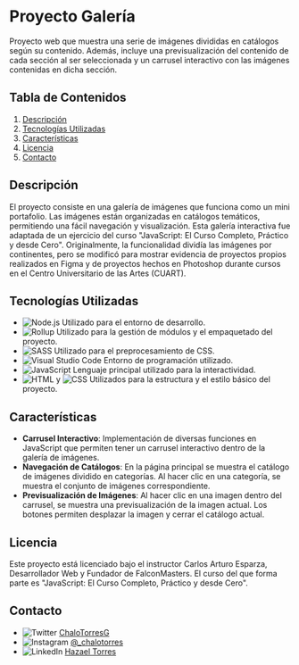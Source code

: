 # Proyecto Galería
Proyecto web que muestra una serie de imágenes divididas en catálogos según su contenido. Además, incluye una previsualización del contenido de cada sección al ser seleccionada y un carrusel interactivo con las imágenes contenidas en dicha sección.

## Tabla de Contenidos

1. [Descripción](#descripción)
2. [Tecnologías Utilizadas](#tecnologías-utilizadas)
3. [Características](#características)
4. [Licencia](#licencia)
5. [Contacto](#contacto)

## Descripción

El proyecto consiste en una galería de imágenes que funciona como un mini portafolio. Las imágenes están organizadas en catálogos temáticos, permitiendo una fácil navegación y visualización. Esta galería interactiva fue adaptada de un ejercicio del curso "JavaScript: El Curso Completo, Práctico y desde Cero". Originalmente, la funcionalidad dividía las imágenes por continentes, pero se modificó para mostrar evidencia de proyectos propios realizados en Figma y de proyectos hechos en Photoshop durante cursos en el Centro Universitario de las Artes (CUART).

## Tecnologías Utilizadas

- ![Node.js](https://img.shields.io/badge/Node.js-339933?logo=node.js&logoColor=white) Utilizado para el entorno de desarrollo.
- ![Rollup](https://img.shields.io/badge/Rollup.js-EC4A3F?logo=rollup.js&logoColor=white) Utilizado para la gestión de módulos y el empaquetado del proyecto.
- ![SASS](https://img.shields.io/badge/SASS-CC6699?logo=sass&logoColor=white) Utilizado para el preprocesamiento de CSS.
- ![Visual Studio Code](https://img.shields.io/badge/Visual%20Studio%20Code-007ACC?logo=visual-studio-code&logoColor=white) Entorno de programación utilizado.
- ![JavaScript](https://img.shields.io/badge/JavaScript-F7DF1E?logo=javascript&logoColor=black) Lenguaje principal utilizado para la interactividad.
- ![HTML](https://img.shields.io/badge/HTML-E34F26?logo=html5&logoColor=white) y ![CSS](https://img.shields.io/badge/CSS-1572B6?logo=css3&logoColor=white) Utilizados para la estructura y el estilo básico del proyecto.

## Características

- **Carrusel Interactivo**: Implementación de diversas funciones en JavaScript que permiten tener un carrusel interactivo dentro de la galería de imágenes.
- **Navegación de Catálogos**: En la página principal se muestra el catálogo de imágenes dividido en categorías. Al hacer clic en una categoría, se muestra el conjunto de imágenes correspondiente.
- **Previsualización de Imágenes**: Al hacer clic en una imagen dentro del carrusel, se muestra una previsualización de la imagen actual. Los botones permiten desplazar la imagen y cerrar el catálogo actual.

## Licencia

Este proyecto está licenciado bajo el instructor Carlos Arturo Esparza, Desarrollador Web y Fundador de FalconMasters. El curso del que forma parte es "JavaScript: El Curso Completo, Práctico y desde Cero".

## Contacto

- ![Twitter](https://img.shields.io/twitter/follow/ChaloTorresG?style=social) [ChaloTorresG](https://twitter.com/ChaloTorresG)
- ![Instagram](https://img.shields.io/badge/Instagram-E4405F?logo=instagram&logoColor=white) [@_chalotorres](https://instagram.com/_chalotorres)
- ![LinkedIn](https://img.shields.io/badge/LinkedIn-0077B5?logo=linkedin&logoColor=white) [Hazael Torres](https://www.linkedin.com/in/hazaeltorres/)
